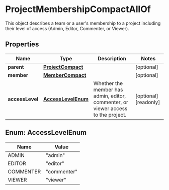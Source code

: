 

# ProjectMembershipCompactAllOf

This object describes a team or a user's membership to a project including their level of access (Admin, Editor, Commenter, or Viewer).

## Properties

| Name | Type | Description | Notes |
|------------ | ------------- | ------------- | -------------|
|**parent** | [**ProjectCompact**](ProjectCompact.md) |  |  [optional] |
|**member** | [**MemberCompact**](MemberCompact.md) |  |  [optional] |
|**accessLevel** | [**AccessLevelEnum**](#AccessLevelEnum) | Whether the member has admin, editor, commenter, or viewer access to the project. |  [optional] [readonly] |



## Enum: AccessLevelEnum

| Name | Value |
|---- | -----|
| ADMIN | &quot;admin&quot; |
| EDITOR | &quot;editor&quot; |
| COMMENTER | &quot;commenter&quot; |
| VIEWER | &quot;viewer&quot; |




